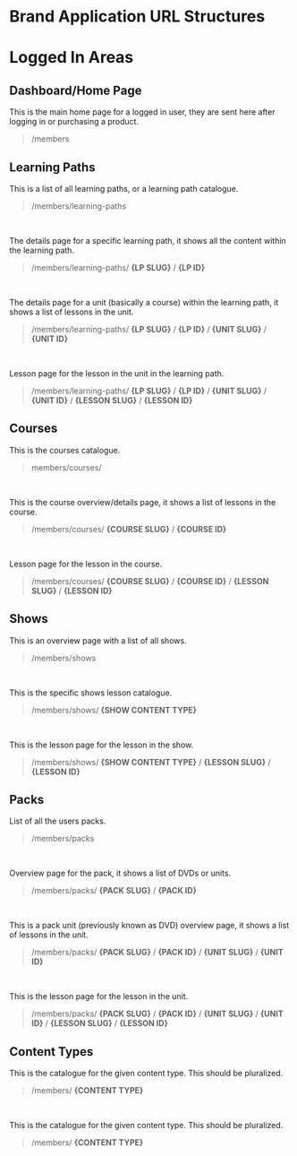 # Brand Application URL Structures

# Logged In Areas


## Dashboard/Home Page

This is the main home page for a logged in user, they are sent here after logging in or purchasing a product.
> /members


## Learning Paths

This is a list of all learning paths, or a learning path catalogue.
> /members/learning-paths

</br>

The details page for a specific learning path, it shows all the content within the learning path.
> /members/learning-paths/ **{LP SLUG}** / **{LP ID}** 

</br>

The details page for a unit (basically a course) within the learning path, it shows a list of lessons in the unit.
> /members/learning-paths/ **{LP SLUG}** / **{LP ID}** / **{UNIT SLUG}** / **{UNIT ID}** 

</br>

Lesson page for the lesson in the unit in the learning path.
> /members/learning-paths/ **{LP SLUG}** / **{LP ID}** / **{UNIT SLUG}** / **{UNIT ID}** / **{LESSON SLUG}** / **{LESSON ID}** 


## Courses

This is the courses catalogue.
> members/courses/

</br>

This is the course overview/details page, it shows a list of lessons in the course.
> /members/courses/ **{COURSE SLUG}** / **{COURSE ID}** 

</br>

Lesson page for the lesson in the course.
> /members/courses/ **{COURSE SLUG}** / **{COURSE ID}** / **{LESSON SLUG}** / **{LESSON ID}** 


## Shows

This is an overview page with a list of all shows.
> /members/shows

</br>

This is the specific shows lesson catalogue.
> /members/shows/ **{SHOW CONTENT TYPE}** 

</br>

This is the lesson page for the lesson in the show. </br>
> /members/shows/ **{SHOW CONTENT TYPE}** / **{LESSON SLUG}** / **{LESSON ID}** 


## Packs

List of all the users packs.
> /members/packs

</br>

Overview page for the pack, it shows a list of DVDs or units.
> /members/packs/ **{PACK SLUG}** / **{PACK ID}** 

</br>

This is a pack unit (previously known as DVD) overview page, it shows a list of lessons in the unit.
> /members/packs/ **{PACK SLUG}** / **{PACK ID}** / **{UNIT SLUG}** / **{UNIT ID}** 

</br>

This is the lesson page for the lesson in the unit.
> /members/packs/ **{PACK SLUG}** / **{PACK ID}** / **{UNIT SLUG}** / **{UNIT ID}** / **{LESSON SLUG}** / **{LESSON ID}** 


## Content Types

This is the catalogue for the given content type. This should be pluralized.
> /members/ **{CONTENT TYPE}** 

</br>

This is the catalogue for the given content type. This should be pluralized.</br>
> /members/ **{CONTENT TYPE}** 
